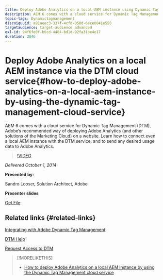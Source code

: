 ```yaml
---
title: Deploy Adobe Analytics on a local AEM instance using Dynamic Tag Management cloud service
description: AEM 6 comes with a cloud service for Dynamic Tag Management (DTM), Adobe’s recommended way of deploying Adobe Analytics (and other solutions of the Marketing Cloud) on a website. Learn how to connect even a local AEM instance with the DTM service, and to send any desired usage data to Adobe Analytics.
topic-tags: Dynamictagmanagement
discoiquuid: a91aeec3-337f-4cfd-850d-6ece0041e550
targetaudience: target-audience advanced
exl-id: 94f6fe0f-b6cd-4484-bd1d-92fa31be4e17
duration: 2846
---
```

# Deploy Adobe Analytics on a local AEM instance via the DTM cloud service{#how-to-deploy-adobe-analytics-on-a-local-aem-instance-by-using-the-dynamic-tag-management-cloud-service}

AEM 6 comes with a cloud service for Dynamic Tag Management (DTM), Adobe’s recommended way of deploying Adobe Analytics (and other solutions of the Marketing Cloud) on a website. Learn how to connect even a local AEM instance with the DTM service, and to send any desired usage data to Adobe Analytics.

>[!VIDEO](https://video.tv.adobe.com/v/19401/?quality=9)

*Delivered October 1, 2014*

**Presented by:**

Sandro Looser, Solution Architect, Adobe

**Presenter slides**

[Get File](assets/dtm-10-1-2014.pdf)

## Related links {#related-links}

[Integrating with Adobe Dynamic Tag Management](https://docs.adobe.com/docs/en/aem/6-0/administer/integration/marketing-cloud/dtm.html)

[DTM Help](https://experienceleague.adobe.com/docs/data-collection.html?lang=en)

[Request Access to DTM](https://dtm.adobe.com/request_access)

<!--
[Get back to the Overview](https://helpx.adobe.com/experience-manager/kt/eseminars/gems/aem-index.html)
-->

>[!MORELIKETHIS]
>
>* [How to deploy Adobe Analytics on a local AEM instance by using the Dynamic Tag Management cloud service](aem-adobe-analytics-dynamic-tag-management.md)
